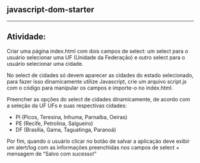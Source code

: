 ## javascript-dom-starter

---

## Atividade:

Criar uma página index.html com dois campos de select: um select para o usuário selecionar uma UF (Unidade da Federação) e outro select para o usuário selecionar uma cidade.

No select de cidades só devem aparecer as cidades do estado selecionado, para fazer isso dinamicamente utilize Javascript, crie um arquivo script.js com o código para manipular os campos e importe-o no index.html.

Preencher as opções do select de cidades dinamicamente, de acordo com a seleção da UF
UFs e suas respectivas cidades:

- PI (Picos, Teresina, Inhuma, Parnaíba, Oeiras)
- PE (Recife, Petrolina, Salgueiro)
- DF (Brasília, Gama, Taguatinga, Paranoá)

Por fim, quando o usuário clicar no botão de salvar a aplicação deve exibir um alert/log com as informações preenchidas nos campos de select + mensagem de “Salvo com sucesso!”

